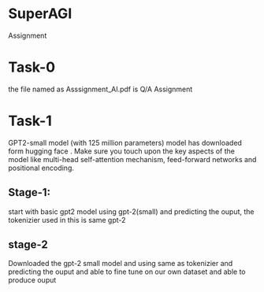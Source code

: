 # SuperAGI
Assignment

# Task-0
the file named as Asssignment_AI.pdf is  Q/A Assignment

# Task-1
GPT2-small model (with 125 million parameters) model has downloaded form hugging face . Make sure you touch upon the key aspects of the model like multi-head self-attention mechanism, feed-forward networks and positional encoding.

## Stage-1: 
 start with basic gpt2 model using gpt-2(small) and predicting the ouput, the tokenizier used in this is same gpt-2
## stage-2
  Downloaded the gpt-2 small model and using same as tokenizier and predicting the ouput and able to fine tune on our own dataset and able to produce ouput
